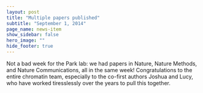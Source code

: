 ```yaml
---
layout: post
title: "Multiple papers published"
subtitle: "September 1, 2014"
page_name: news-item
show_sidebar: false
hero_image: ""
hide_footer: true
---
```


Not a bad week for the Park lab: we had papers in Nature, Nature Methods, and Nature Communications, all in the same week! Congratulations to the entire chromatin team, especially to the co-first authors Joshua and Lucy, who have worked tiresslessly over the years to pull this together.

